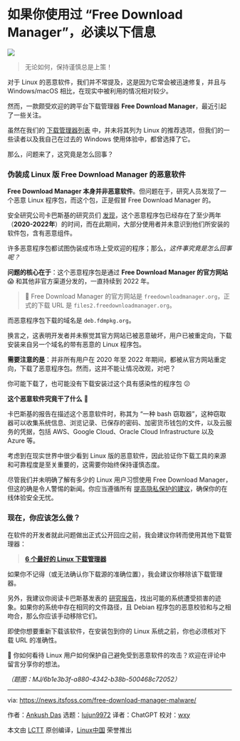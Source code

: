 [#]: subject: "Linux Malware! Read This If You Use Free Download Manager"
[#]: via: "https://news.itsfoss.com/free-download-manager-malware/"
[#]: author: "Ankush Das https://news.itsfoss.com/author/ankush/"
[#]: collector: "lujun9972/lctt-scripts-1693450080"
[#]: translator: "wxy"
[#]: reviewer: "wxy"
[#]: publisher: "wxy"
[#]: url: "https://linux.cn/article-16190-1.html"

如果你使用过 “Free Download Manager”，必读以下信息
======

![][0]

> 无论如何，保持谨慎总是上策！

对于 Linux 的恶意软件，我们并不常提及，这是因为它常会被迅速修复，并且与 Windows/macOS 相比，在现实中被利用的情况相对较少。

然而，一款颇受欢迎的跨平台下载管理器 **Free Download Manager**，最近引起了一些关注。

虽然在我们的 [下载管理器列表][1] 中，并未将其列为 Linux 的推荐选项，但我们的一些读者以及我自己在过去的 Windows 使用体验中，都曾选择了它。

那么，问题来了，这究竟是怎么回事？

### 伪装成 Linux 版 Free Download Manager 的恶意软件

**Free Download Manager 本身并非恶意软件**。但问题在于，研究人员发现了一个恶意 Linux 程序包，而这个包，正是假冒 Free Download Manager 的。

安全研究公司卡巴斯基的研究员们 [发现][2]，这个恶意程序包已经存在了至少两年（**2020-2022年**）的时间，而在此期间，大部分使用者并未意识到他们所安装的软件包，含有恶意组件。

许多恶意程序包都试图伪装成市场上受欢迎的程序；那么，_这件事究竟是怎么回事呢？_

**问题的核心在于**：这个恶意程序包是通过 **Free Download Manager 的官方网站** 😱 和其他非官方渠道分发的，一直持续到 2022 年。

> 🚧 Free Download Manager 的官方网站是 `freedownloadmanager.org`，正式的下载 URL 是 `files2.freedownloadmanager.org`。

而恶意程序包下载的域名是 `deb.fdmpkg.org`。

换言之，这表明开发者并未察觉其官方网站已被恶意破坏，用户已被重定向，下载安装来自另一个域名的带有恶意的 Linux 程序包。

**需要注意的是**：并非所有用户在 2020 年至 2022 年期间，都被从官方网站重定向，下载了恶意程序包。然而，这并不能让情况改观，对吧？

你可能下载了，也可能没有下载安装过这个具有感染性的程序包 😕

**这个恶意软件究竟干了什么** 🤖

卡巴斯基的报告在描述这个恶意软件时，称其为 “一种 bash 窃取器”，这种窃取器可以收集系统信息、浏览记录、已保存的密码、加密货币钱包的文件，以及云服务的凭据，包括 AWS、Google Cloud、Oracle Cloud Infrastructure 以及 Azure 等。

考虑到在现实世界中很少看到 Linux 版的恶意软件，因此验证你下载工具的来源和可靠程度是至关重要的，这需要你始终保持谨慎态度。

尽管我们并未明确了解有多少的 Linux 用户习惯使用 Free Download Manager，但这的确是令人警惕的新闻。你应当遵循所有 [提高隐私保护的建议][3]，确保你的在线体验安全无忧。

### 现在，你应该怎么做？

在软件的开发者就此问题做出正式公开回应之前，我会建议你转而使用其他下载管理器：

> **[6 个最好的 Linux 下载管理器][4]**

如果你不记得（或无法确认你下载源的准确位置），我会建议你移除该下载管理器。

另外，我建议你阅读卡巴斯基发表的 [研究报告][2]，找出可能的系统遭受损害的迹象。如果你的系统中存在相同的文件路径，且 Debian 程序包的恶意校验和与之相吻合，那么你应该手动移除它们。

即使你想要重新下载该软件，在安装包到你的 Linux 系统之前，你也必须核对下载 URL 的准确性。

💬 你如何看待 Linux 用户如何保护自己避免受到恶意软件的攻击？欢迎在评论中留言分享你的想法。

*（题图：MJ/6b1e3b3f-a880-4342-b38b-500468c72052）*

--------------------------------------------------------------------------------

via: https://news.itsfoss.com/free-download-manager-malware/

作者：[Ankush Das][a]
选题：[lujun9972][b]
译者：ChatGPT
校对：[wxy](https://github.com/wxy)

本文由 [LCTT](https://github.com/LCTT/TranslateProject) 原创编译，[Linux中国](https://linux.cn/) 荣誉推出

[a]: https://news.itsfoss.com/author/ankush/
[b]: https://github.com/lujun9972
[1]: https://itsfoss.com/best-download-managers-linux/
[2]: https://securelist.com/backdoored-free-download-manager-linux-malware/110465/
[3]: https://itsfoss.com/improve-privacy/
[4]: https://itsfoss.com/best-download-managers-linux/
[0]: https://img.linux.net.cn/data/attachment/album/202309/14/080300ykkwbb9n48kj81bn.jpg